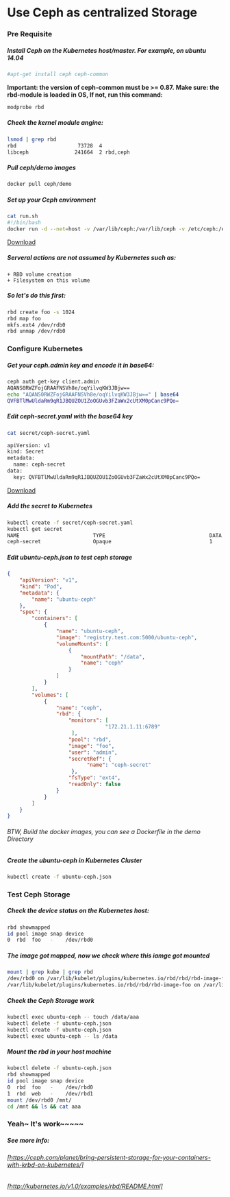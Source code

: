 Use Ceph as centralized Storage
=======================================================================

### Pre Requisite
##### Install Ceph on the Kubernetes host/master. For example, on ubuntu 14.04
```bash
#apt-get install ceph ceph-common
```

**Important: the version of ceph-common must be >= 0.87.**
**Make sure: the rbd-module is loaded in OS, If not, run this command:**
```bash
modprobe rbd
```
##### Check the kernel module angine:
```bash
lsmod | grep rbd
rbd                    73728  4 
libceph               241664  2 rbd,ceph
```

##### Pull ceph/demo images
```bash
docker pull ceph/demo
```

##### Set up your Ceph environment
```bash
cat run.sh
#!/bin/bash
docker run -d --net=host -v /var/lib/ceph:/var/lib/ceph -v /etc/ceph:/etc/ceph -e MON_IP=172.21.1.11 -e CEPH_NETWORK=172.21.1.0/24 ceph/demo
```
[Download]("run.sh")

##### Serveral actions are not assumed by Kubernetes such as:
	+ RBD volume creation
	+ Filesystem on this volume
##### So let's do this first:
```bash
rbd create foo -s 1024
rbd map foo
mkfs.ext4 /dev/rdb0
rbd unmap /dev/rdb0
```

### Configure Kubernetes
##### Get your ceph.admin key and encode it in base64:
```bash
ceph auth get-key client.admin
AQANS0RWZFojGRAAFNSVh8e/oqYilvqKW3JBjw==
echo "AQANS0RWZFojGRAAFNSVh8e/oqYilvqKW3JBjw==" | base64
QVFBTlMwUldaRm9qR1JBQUZOU1ZoOGUvb3FZaWx2cUtXM0pCanc9PQo=
```

##### Edit ceph-secret.yaml with the base64 key
```bash
cat secret/ceph-secret.yaml

apiVersion: v1
kind: Secret
metadata:
  name: ceph-secret
data:
  key: QVFBTlMwUldaRm9qR1JBQUZOU1ZoOGUvb3FZaWx2cUtXM0pCanc9PQo=
```
[Download]("secret/ceph-secret.yaml")

##### Add the secret to Kubernetes
```bash
kubectl create -f secret/ceph-secret.yaml
kubectl get secret
NAME                        TYPE                                  DATA
ceph-secret                 Opaque                                1

```

##### Edit ubuntu-ceph.json to test ceph storage
```json
{
    "apiVersion": "v1",
    "kind": "Pod",
    "metadata": {
        "name": "ubuntu-ceph"
    },
    "spec": {
        "containers": [
            {
                "name": "ubuntu-ceph",
                "image": "registry.test.com:5000/ubuntu-ceph",
                "volumeMounts": [
                    {
                        "mountPath": "/data",
                        "name": "ceph"
                    }
                ]
            }
        ],
        "volumes": [
            {
                "name": "ceph",
                "rbd": {
                    "monitors": [
        						"172.21.1.11:6789"
    				 ],
                    "pool": "rbd",
                    "image": "foo",
                    "user": "admin",
                    "secretRef": {
						  "name": "ceph-secret"
					 },
                    "fsType": "ext4",
                    "readOnly": false 
                }
            }
        ]
    }
}
```

###### BTW, Build the docker images, you can see a Dockerfile in the demo Directory

##### Create the ubuntu-ceph in Kubernetes Cluster
```bash
kubectl create -f ubuntu-ceph.json
```

### Test Ceph Storage
##### Check the device status on the Kubernetes host:
```bash
rbd showmapped
id pool image snap device    
0  rbd  foo   -    /dev/rbd0 
```

##### The image got mapped, now we check where this iamge got mounted
```bash
mount | grep kube | grep rbd
/dev/rbd0 on /var/lib/kubelet/plugins/kubernetes.io/rbd/rbd/rbd-image-foo type ext4 (rw)
/var/lib/kubelet/plugins/kubernetes.io/rbd/rbd/rbd-image-foo on /var/lib/kubelet/pods/7fdc4ac4-8922-11e5-8c7c-44a84240716a/volumes/kubernetes.io~rbd/rbdpd type none (ro)
```

##### Check the Ceph Storage work
```bash
kubectl exec ubuntu-ceph -- touch /data/aaa
kubectl delete -f ubuntu-ceph.json
kubectl create -f ubuntu-ceph.json
kubectl exec ubuntu-ceph -- ls /data
```

##### Mount the rbd in your host machine
```bash
kubectl delete -f ubuntu-ceph.json
rbd showmapped
id pool image snap device    
0  rbd  foo   -    /dev/rbd0 
1  rbd  web   -    /dev/rbd1 
mount /dev/rbd0 /mnt/
cd /mnt && ls && cat aaa
```



### Yeah~ It's work~~~~~


##### See more info: 
###### [https://ceph.com/planet/bring-persistent-storage-for-your-containers-with-krbd-on-kubernetes/]
###### [http://kubernetes.io/v1.0/examples/rbd/README.html]

